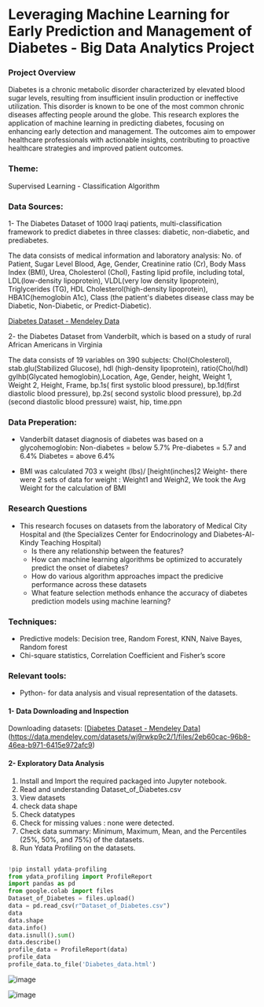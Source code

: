 # Leveraging Machine Learning for Early Prediction and Management of Diabetes -  Big Data Analytics Project 

### Project Overview

Diabetes is a chronic metabolic disorder characterized by elevated blood sugar levels, resulting from insufficient insulin production or ineffective utilization. This disorder is known to be one of the most common chronic diseases affecting people around the globe. 
This research explores the application of machine learning in predicting diabetes, focusing on enhancing early detection and management. The outcomes aim to empower healthcare professionals with actionable insights, contributing to proactive healthcare strategies and improved patient outcomes. 

### Theme: 
Supervised Learning - Classification Algorithm

### Data Sources:
1- The Diabetes Dataset of 1000 Iraqi patients, multi-classification framework to predict diabetes in three classes: diabetic, non-diabetic, and prediabetes. 

 The data consists of medical information and laboratory analysis: No. of Patient, Sugar Level Blood, Age, Gender, Creatinine ratio (Cr), Body Mass Index (BMI), Urea, Cholesterol (Chol), Fasting lipid profile, including total, LDL(low-density lipoprotein), 
 VLDL(very low density lipoprotein), Triglycerides (TG), HDL Cholesterol(high-density lipoprotein), HBA1C(hemoglobin A1c), Class (the patient's diabetes disease class may be Diabetic, Non-Diabetic, or Predict-Diabetic).

 [Diabetes Dataset - Mendeley Data](https://data.mendeley.com/datasets/wj9rwkp9c2/1)
       
2- the Diabetes Dataset from Vanderbilt, which is based on a study of rural African Americans in Virginia

   The data consists of 19 variables on 390 subjects:  Chol(Cholesterol), stab.glu(Stabilized Glucose), hdl (high-density lipoprotein), ratio(Chol/hdl) gylhb(Glycated hemoglobin),Location, Age, Gender, height, Weight 1, Weight 2, Height, Frame, bp.1s( first systolic 
   blood pressure), bp.1d(first diastolic blood pressure), bp.2s( second systolic blood pressure), bp.2d (second diastolic blood pressure) waist, hip, time.ppn

### Data Preperation:

- Vanderbilt dataset diagnosis of diabetes was based on a glycohemoglobin:
       Non-diabetes = below 5.7%
       Pre-diabetes = 5.7 and 6.4%
       Diabetes = above 6.4%
   
- BMI was calculated 703 x weight (lbs)/ [height(inches]2
       Weight- there were 2 sets of data for weight : Weight1 and Weigh2, We took the Avg Weight for the calculation of BMI

   
### Research Questions
- This research focuses on datasets from the laboratory of Medical City Hospital and (the Specializes Center for Endocrinology and Diabetes-Al-Kindy Teaching Hospital)
   - Is there any relationship between the features?
   - How can machine learning algorithms be optimized to accurately predict the onset of diabetes?
   - How do various algorithm approaches impact the predicive performance  across these datasets
   - What feature selection methods enhance the accuracy of diabetes prediction models using machine learning?
     
### Techniques:
- Predictive models:  Decision tree, Random Forest, KNN, Naive Bayes, Random forest
- Chi-square statistics, Correlation Coefficient and Fisher’s score

### Relevant tools:
- Python- for data analysis and visual representation of the datasets.


#### 1- Data Downloading and Inspection
   
Downloading datasets:
[[Diabetes Dataset - Mendeley Data](https://data.mendeley.com/datasets/wj9rwkp9c2/1)](https://data.mendeley.com/datasets/wj9rwkp9c2/1/files/2eb60cac-96b8-46ea-b971-6415e972afc9)


#### 2- Exploratory Data Analysis

1. Install and Import the required packaged into Jupyter notebook.
2. Read and understanding  Dataset_of_Diabetes.csv 
3. View datasets
4. check data shape 
5. Check datatypes 
6. Check for missing values : none were detected.
7. Check data summary: Minimum, Maximum, Mean, and the Percentiles (25%, 50%, and 75%) of the datasets.
8. Run Ydata Profiling on the datasets.

``` Python

!pip install ydata-profiling
from ydata_profiling import ProfileReport
import pandas as pd
from google.colab import files
Dataset_of_Diabetes = files.upload()
data = pd.read_csv(r"Dataset_of_Diabetes.csv")
data
data.shape
data.info()
data.isnull().sum()
data.describe()
profile_data = ProfileReport(data)
profile_data
profile_data.to_file('Diabetes_data.html')

```


![image](https://github.com/LawalZainab/Leveraging-Machine-Learning-for-Early-Prediction-and-Management-of-Diabetes-BigDataAnalytics-Project/assets/157916270/758755a7-df02-4301-8466-07848a9b5bed)

![image](https://github.com/LawalZainab/Leveraging-Machine-Learning-for-Early-Prediction-and-Management-of-Diabetes-BigDataAnalytics-Project/assets/157916270/2d9af3de-fe08-4adb-b88d-9d5264246544)

